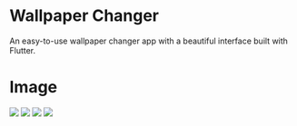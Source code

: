 
# Wallpaper Changer
An easy-to-use wallpaper changer app with a beautiful interface built with Flutter. 


# Image
<img src="https://play-lh.googleusercontent.com/ZS9-XM2OJze9IkkkY2olM1A5VGHL_dU4jF4hkO1rikcnxRsOrN5UhFiZ79nIprR1ag=w526-h296-rw"> <img src="https://play-lh.googleusercontent.com/He-KRxjy71l4s0FFuCGEhSu8Bu94iFzYCfjt0b7CHOCsqCLon7Y_4Gh8_p6-RgUEDgk=w526-h296-rw"> <img src="https://play-lh.googleusercontent.com/flAG18LWjl0QCixAr0IkEywFmoOoje1oKTOAi1v6npJ147DQFi2F37CanDdRTUoO-g=w526-h296-rw"> <img src="https://play-lh.googleusercontent.com/8sit8N9_76DxAnaqsk4hMrOWjysgYkdFTBGVusUm71HkQr5qxxT8f7cIeTlrajTRANo=w526-h296-rw">

